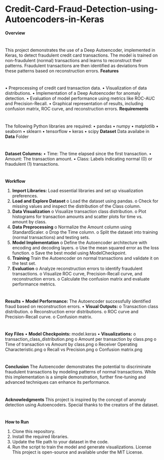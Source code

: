 # Credit-Card-Fraud-Detection-using-Autoencoders-in-Keras
**Overview**
#
This project demonstrates the use of a Deep Autoencoder, implemented in Keras, to detect fraudulent credit card transactions. The model is trained on non-fraudulent (normal) transactions and learns to reconstruct their patterns. Fraudulent transactions are then identified as deviations from these patterns based on reconstruction errors.
**Features**
#
•	Preprocessing of credit card transaction data.
•	Visualization of data distributions.
•	Implementation of a Deep Autoencoder for anomaly detection.
•	Evaluation of model performance using metrics like ROC-AUC and Precision-Recall.
•	Graphical representation of results, including confusion matrix, ROC curve, and reconstruction errors.
**Requirements**
#
The following Python libraries are required:
•	pandas
•	numpy
•	matplotlib
•	seaborn
•	sklearn
•	tensorflow
•	keras
•	scipy
**Dataset**
Data availabe in **Data** Folder
#
**Dataset Columns:**
•	Time: The time elapsed since the first transaction.
•	Amount: The transaction amount.
•	Class: Labels indicating normal (0) or fraudulent (1) transactions.
#
**Workflow**
1.	**Import Libraries:** Load essential libraries and set up visualization preferences.
2.	**Load and Explore Dataset**
  o	Load the dataset using pandas.
  o	Check for missing values and inspect the distribution of the Class column.
3.	**Data Visualization**
  o	Visualize transaction class distribution.
  o	Plot histograms for transaction amounts and scatter plots for time vs. amount by class.
4.	**Data Preprocessing**
  o	Normalize the Amount column using StandardScaler.
  o	Drop the Time column.
  o	Split the dataset into training (normal transactions) and testing sets.
5.	**Model Implementation**
  o	Define the Autoencoder architecture with encoding and decoding layers.
  o	Use the mean squared error as the loss function.
  o	Save the best model using ModelCheckpoint.
6.	**Training** Train the Autoencoder on normal transactions and validate it on the test set.
7.	**Evaluation**
  o	Analyze reconstruction errors to identify fraudulent transactions.
  o	Visualize ROC curve, Precision-Recall curve, and reconstruction errors.
  o	Calculate the confusion matrix and evaluate performance metrics.
#
**Results**
•	**Model Performance:** The Autoencoder successfully identified fraud based on reconstruction errors.
•	**Visual Outputs:**
  o	Transaction class distribution.
  o	Reconstruction error distributions.
  o	ROC curve and Precision-Recall curve.
  o	Confusion matrix.
#
**Key Files**
•	**Model Checkpoints:** model.keras
•	**Visualizations:**
  o	transaction_class_distribution.png
  o	Amount per transaction by class.png
  o	Time of transaction vs Amount by class.png
  o	Receiver Operating Characteristic.png
  o	Recall vs Precision.png
  o	Confusion matrix.png
#
**Conclusion**
The Autoencoder demonstrates the potential to discriminate fraudulent transactions by modeling patterns of normal transactions. While this implementation is a simple demonstration, further fine-tuning and advanced techniques can enhance its performance.
#
**Acknowledgments**
This project is inspired by the concept of anomaly detection using Autoencoders. Special thanks to the creators of the dataset.
#
**How to Run**
1.	Clone this repository.
2.	Install the required libraries.
3.	Update the file path to your dataset in the code.
4.	Run the script to train the model and generate visualizations.
License
This project is open-source and available under the MIT License.

